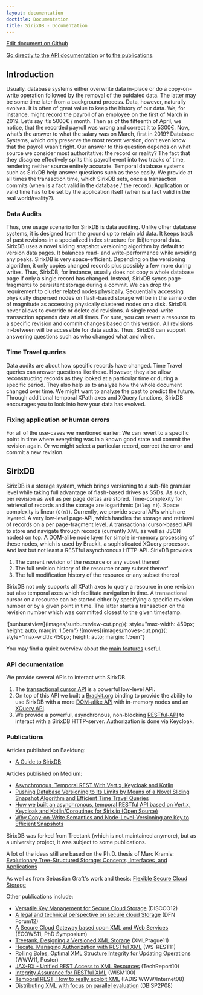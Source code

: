 ```yaml
---
layout: documentation
doctitle: Documentation
title: SirixDB - Documentation
---
```


[Edit document on Github](https://github.com/sirixdb/sirixdb.github.io/blob/master/documentation.md)

[Go directly to the API documentation](#api-documentation) or [to the publications](#publications).

## Introduction
Usually, database systems either overwrite data in-place or do a copy-on-write operation followed by the removal of the outdated data. The latter may be some time later from a background process. Data, however, naturally evolves. It is often of great value to keep the history of our data. We, for instance, might record the payroll of an employee on the first of March in 2019. Let’s say it’s 5000€ / month. Then as of the fifteenth of April, we notice, that the recorded payroll was wrong and correct it to 5300€. Now, what’s the answer to what the salary was on March, first in 2019? Database Systems, which only preserve the most recent version, don’t even know that the payroll wasn’t right. Our answer to this question depends on what source we consider most authoritative: the record or reality? The fact that they disagree effectively splits this payroll event into two tracks of time, rendering neither source entirely accurate. Temporal database systems such as SirixDB help answer questions such as these easily. We provide at all times the transaction time, which SirixDB sets, once a transaction commits (when is a fact valid in the database / the record). Application or valid time has to be set by the application itself (when is a fact valid in the real world/reality?).

### Data Audits
Thus, one usage scenario for SirixDB is data auditing. Unlike other database systems, it is designed from the ground up to retain old data. It keeps track of past revisions in a specialized index structure for (bi)temporal data. SirixDB uses a novel sliding snapshot versioning algorithm by default to version data pages. It balances read- and write-performance while avoiding any peaks.
SirixDB is very space-efficient. Depending on the versioning algorithm, it only copies changed records plus possibly a few more during writes. Thus, SirixDB, for instance, usually does not copy a whole database page if only a single record has changed. Instead, SirixDB syncs page-fragments to persistent storage during a commit. We can drop the requirement to cluster related nodes physically. Sequentially accessing physically dispersed nodes on flash-based storage will be in the same order of magnitude as accessing physically clustered nodes on a disk. SirixDB never allows to override or delete old revisions. A single read-write transaction appends data at all times. For sure, you can revert a resource to a specific revision and commit changes based on this version. All revisions in-between will be accessible for data audits. Thus, SirixDB can support answering questions such as who changed what and when.

### Time Travel queries
Data audits are about how specific records have changed. Time Travel queries can answer questions like these. However, they also allow reconstructing records as they looked at a particular time or during a specific period. They also help us to analyze how the whole document changed over time. We might want to analyze the past to predict the future. Through additional temporal XPath axes and XQuery functions, SirixDB encourages you to look into how your data has evolved.

### Fixing application or human errors
For all of the use-cases we mentioned earlier: We can revert to a specific point in time where everything was in a known good state and commit the revision again. Or we might select a particular record, correct the error and commit a new revision.

## SirixDB
SirixDB is a storage system, which brings versioning to a sub-file granular level while taking full advantage of flash-based drives as SSDs. As such, per revision as well as per page deltas are stored. Time-complexity for retrieval of records and the storage are logarithmic (`O(log n)`). Space complexity is linear (`O(n)`). Currently, we provide several APIs which are layered. A very low-level page-API, which handles the storage and retrieval of records on a per page-fragment level.  A transactional cursor-based API to store and navigate through records (currently XML as well as JSON nodes) on top. A DOM-alike node layer for simple in-memory processing of these nodes, which is used by Brackit, a sophisticated XQuery processor. And last but not least a RESTful asynchronous HTTP-API. SirixDB provides

1. The current revision of the resource or any subset thereof
2. The full revision history of the resource or any subset thereof
3. The full modification history of the resource or any subset thereof

SirixDB not only supports all XPath axes to query a resource in one revision but also temporal axes which facilitate navigation in time. A transactional cursor on a resource can be started either by specifying a specific revision number or by a given point in time. The latter starts a transaction on the revision number which was committed closest to the given timestamp.

<div class="img_container">
![sunburstview](images/sunburstview-cut.png){: style="max-width: 450px; height: auto; margin: 1.5em"} ![moves](images/moves-cut.png){: style="max-width: 450px; height: auto; margin: 1.5em"}
</div>

You may find a quick overview about the [main features](/features.html) useful.

### API documentation
We provide several APIs to interact with SirixDB.

1. The [transactional cursor API](/transactional-cursor-api.html) is a powerful low-level API.
2. On top of this API we built a [Brackit.org](http://brackit.org) binding to provide the ability to use SirixDB with a more [DOM-alike API](/dom-alike-api.html) with in-memory nodes and an [XQuery API](/xquery-api.html).
3. We provide a powerful, asynchronous, non-blocking [RESTful-API](/rest-api.html) to interact with a SirixDB HTTP-server. Authorization is done via Keycloak.

### Publications
Articles published on Baeldung:
- [A Guide to SirixDB](https://www.baeldung.com/sirix)

Articles published on Medium: 
- [Asynchronous, Temporal  REST With Vert.x, Keycloak and Kotlin](https://medium.com/hackernoon/asynchronous-temporal-rest-with-vert-x-keycloak-and-kotlin-coroutines-217b25756314)
- [Pushing Database Versioning to Its Limits by Means of a Novel Sliding Snapshot Algorithm and Efficient Time Travel Queries](https://medium.com/sirixdb-sirix-io-how-we-built-a-novel-temporal/why-and-how-we-built-a-temporal-database-system-called-sirixdb-open-source-from-scratch-a7446f56f201)
- [How we built an asynchronous, temporal RESTful API based on Vert.x, Keycloak and Kotlin/Coroutines for Sirix.io (Open Source)](https://medium.com/sirixdb-sirix-io-how-we-built-a-novel-temporal/how-we-built-an-asynchronous-temporal-restful-api-based-on-vert-x-4570f681a3)
- [Why Copy-on-Write Semantics and Node-Level-Versioning are Key to Efficient Snapshots](https://hackernoon.com/sirix-io-why-copy-on-write-semantics-and-node-level-versioning-are-key-to-efficient-snapshots-754ba834d3bb)

SirixDB was forked from Treetank (which is not maintained anymore), but as a university project, it was subject to some publications.

A lot of the ideas still are based on the Ph.D. thesis of Marc Kramis: [Evolutionary Tree-Structured Storage: Concepts, Interfaces, and Applications](http://www.uni-konstanz.de/mmsp/pubsys/publishedFiles/Kramis2014.pdf)

As well as from Sebastian Graft's work and thesis: [Flexible Secure Cloud Storage](https://kops.uni-konstanz.de/handle/123456789/27250)

Other publications include:

- [Versatile Key Management for Secure Cloud Storage](http://nbn-resolving.de/urn:nbn:de:bsz:352-200971) (DISCCO12) 
- [A legal and technical perspective on secure cloud Storage](http://nbn-resolving.de/urn:nbn:de:bsz:352-192389) (DFN Forum12) 
- [A Secure Cloud Gateway based upon XML and Web Services](http://nbn-resolving.de/urn:nbn:de:bsz:352-154112) (ECOWS11, PhD Symposium)
- [Treetank, Designing a Versioned XML Storage](http://nbn-resolving.de/urn:nbn:de:bsz:352-opus-126912) (XMLPrague11)
- [Hecate, Managing Authorization with RESTful XML](http://nbn-resolving.de/urn:nbn:de:bsz:352-126237) (WS-REST11)
- [Rolling Boles, Optimal XML Structure Integrity for Updating Operations](http://nbn-resolving.de/urn:nbn:de:bsz:352-126226) (WWW11, Poster)   
- [JAX-RX - Unified REST Access to XML Resources](http://nbn-resolving.de/urn:nbn:de:bsz:352-opus-120511) (TechReport10)
- [Integrity Assurance for RESTful XML](http://nbn-resolving.de/urn:nbn:de:bsz:352-opus-123507)  (WISM100) 
- [Temporal REST, How to really exploit XML](http://nbn-resolving.de/urn:nbn:de:bsz:352-opus-84476) (IADIS WWW/Internet08)
- [Distributing XML with focus on parallel evaluation](http://nbn-resolving.de/urn:nbn:de:bsz:352-opus-84487) (DBISP2P08)
